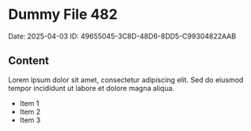 # Dummy File 482

Date: 2025-04-03
ID: 49655045-3C8D-48D6-8DD5-C99304822AAB

## Content

Lorem ipsum dolor sit amet, consectetur adipiscing elit.
Sed do eiusmod tempor incididunt ut labore et dolore magna aliqua.

* Item 1
* Item 2
* Item 3
